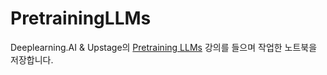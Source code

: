 # PretrainingLLMs

Deeplearning.AI & Upstage의 [Pretraining LLMs](https://www.deeplearning.ai/short-courses/pretraining-llms/?fbclid=IwZXh0bgNhZW0CMTAAAR39J5DLHa_XZO9YzmZ6jYfdXLfCDFBHT7vPaYZdkqg8nZR1uSM2hBXXBE8_aem_X3Dw6vq1xEppFeWv54Bxug) 강의를 들으며 작업한 노트북을 저장합니다.


